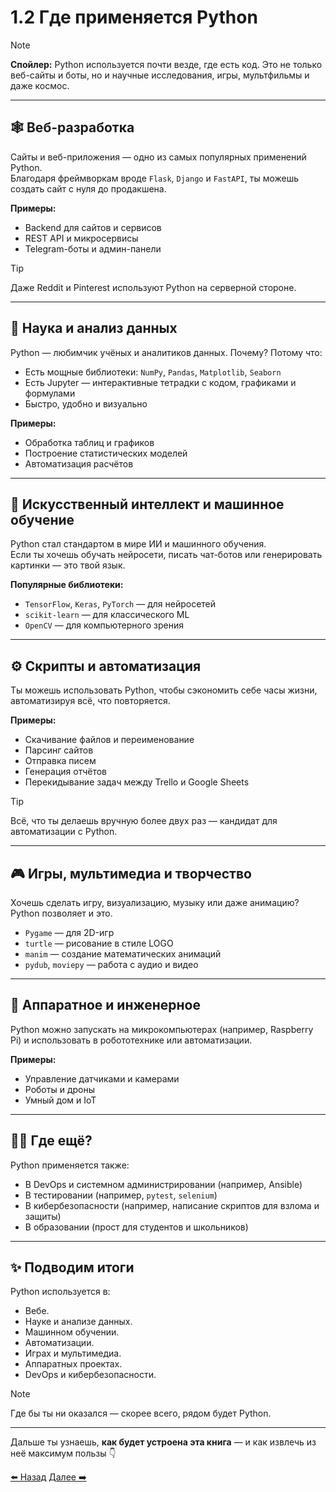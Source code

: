 # 1.2 Где применяется Python

> [!NOTE]
> **Спойлер:** Python используется почти везде, где есть код. Это не только веб-сайты и боты, но и научные исследования, игры, мультфильмы и даже космос.

---

## 🕸 Веб-разработка

Сайты и веб-приложения — одно из самых популярных применений Python.  
Благодаря фреймворкам вроде `Flask`, `Django` и `FastAPI`, ты можешь создать сайт с нуля до продакшена.

**Примеры:**

- Backend для сайтов и сервисов
- REST API и микросервисы
- Telegram-боты и админ-панели

> [!TIP]
> Даже Reddit и Pinterest используют Python на серверной стороне.

---

## 🧪 Наука и анализ данных

Python — любимчик учёных и аналитиков данных. Почему? Потому что:

- Есть мощные библиотеки: `NumPy`, `Pandas`, `Matplotlib`, `Seaborn`
- Есть Jupyter — интерактивные тетрадки с кодом, графиками и формулами
- Быстро, удобно и визуально

**Примеры:**

- Обработка таблиц и графиков
- Построение статистических моделей
- Автоматизация расчётов

---

## 🤖 Искусственный интеллект и машинное обучение

Python стал стандартом в мире ИИ и машинного обучения.  
Если ты хочешь обучать нейросети, писать чат-ботов или генерировать картинки — это твой язык.

**Популярные библиотеки:**

- `TensorFlow`, `Keras`, `PyTorch` — для нейросетей
- `scikit-learn` — для классического ML
- `OpenCV` — для компьютерного зрения

---

## ⚙️ Скрипты и автоматизация

Ты можешь использовать Python, чтобы сэкономить себе часы жизни, автоматизируя всё, что повторяется.

**Примеры:**

- Скачивание файлов и переименование
- Парсинг сайтов
- Отправка писем
- Генерация отчётов
- Перекидывание задач между Trello и Google Sheets

> [!TIP]
> Всё, что ты делаешь вручную более двух раз — кандидат для автоматизации с Python.

---

## 🎮 Игры, мультимедиа и творчество

Хочешь сделать игру, визуализацию, музыку или даже анимацию? Python позволяет и это.

- `Pygame` — для 2D-игр
- `turtle` — рисование в стиле LOGO
- `manim` — создание математических анимаций
- `pydub`, `moviepy` — работа с аудио и видео

---

## 📡 Аппаратное и инженерное

Python можно запускать на микрокомпьютерах (например, Raspberry Pi) и использовать в робототехнике или автоматизации.

**Примеры:**

- Управление датчиками и камерами
- Роботы и дроны
- Умный дом и IoT

---

## 🧑‍💼 Где ещё?

Python применяется также:

- В DevOps и системном администрировании (например, Ansible)
- В тестировании (например, `pytest`, `selenium`)
- В кибербезопасности (например, написание скриптов для взлома и защиты)
- В образовании (прост для студентов и школьников)

---

## ✨ Подводим итоги

Python используется в:

- Вебе.
- Науке и анализе данных.
- Машинном обучении.
- Автоматизации.
- Играх и мультимедиа.
- Аппаратных проектах.
- DevOps и кибербезопасности.

> [!NOTE]
> Где бы ты ни оказался — скорее всего, рядом будет Python.

---

Дальше ты узнаешь, **как будет устроена эта книга** — и как извлечь из неё максимум пользы 👇

[⬅️ Назад](./1.1%20Хорошее%20начало.md) [Далее ➡️](./1.3%20О%20книге.md)